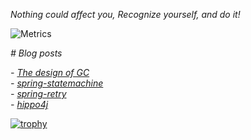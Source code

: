 _Nothing could affect you, Recognize yourself, and do it!_

<!-- [![Anurag's GitHub stats](https://github-readme-stats.vercel.app/api?username=tiandankanfeng&theme=tokyonight&count_private=true&show_icons=true&repo=github-readme-stats)](https://github.com/anuraghazra/github-readme-stats)
[![Top Langs](https://github-readme-stats.vercel.app/api/top-langs/?username=tiandankanfeng&theme=tokyonight&count_private=true&show_icons=true)](https://github.com/anuraghazra/github-readme-stats) -->

![Metrics](https://metrics.lecoq.io/tiandankanfeng?template=classic&languages=1&stars=1&achievements=1&isocalendar=1&repositories=1&base.indepth=false&repositories=100&repositories.batch=100&repositories.forks=false&repositories.affiliations=owner&isocalendar.duration=half-year&languages.limit=8&languages.threshold=0%25&languages.other=false&languages.colors=github&languages.sections=most-used&languages.indepth=false&languages.analysis.timeout=15&languages.categories=markup%2C%20programming&languages.recent.categories=markup%2C%20programming&languages.recent.load=300&languages.recent.days=14&stars.limit=4&achievements.threshold=C&achievements.secrets=true&achievements.display=detailed&achievements.limit=0&config.timezone=Etc%2FGMT-8)

_# Blog posts_
<!-- BLOG-POST-LIST:START -->
_- [The design of GC](https://liangye-xo.xyz/?p=752)_
</br>
_- [spring-statemachine](https://liangye-xo.xyz/?p=750)_
</br>
_- [spring-retry](https://liangye-xo.xyz/?p=747)_
</br>
_- [hippo4j](https://liangye-xo.xyz/?p=743)_
<!-- BLOG-POST-LIST:END -->

<!-- ![](./profile-3d-contrib/profile-night-view.svg) -->

[![trophy](https://github-profile-trophy.vercel.app/?username=tiandankanfeng&theme=onedark)](https://github.com/ryo-ma/github-profile-trophy)

